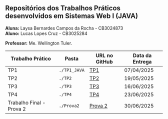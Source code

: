 ## Repositórios dos Trabalhos Práticos desenvolvidos em Sistemas Web I (JAVA)

**Aluna:** Laysa Bernardes Campos da Rocha - CB3024873  
**Aluno:** Lucas Lopes Cruz - CB3025284

**Professor:** Me. Wellington Tuler.

| Trabalho Prático | Pasta   | URL no GitHub                                                      | Data da Entrega |
| ---------------- | ------- | ------------------------------------------------------------------ | --------------- |
| TP1              | `./TP1_JAVA` | [TP1](https://github.com/Laysabernardes/IFSP_5_SWE1tree/main/TP1_JAVA) | 07/04/2025      |
| TP2             | `./TP2` | [TP2](https://github.com/Laysabernardes/IFSP_5_SWE1/tree/main/TP2) | 19/05/2025      |
| TP3             | `./TP3` | [TP3](https://github.com/Laysabernardes/IFSP_5_SWE1/tree/main/TP3) | 16/06/2025      |
| TP4             | `./TP4` | [TP4](https://github.com/Laysabernardes/IFSP_5_SWE1/tree/main/TP4) | 23/06/2025      |
| Trabalho Final - Prova 2       | `./Prova2` | [Prova 2](https://github.com/Laysabernardes/IFSP_5_SWE1/tree/main/Prova2) | 30/06/2025      |
